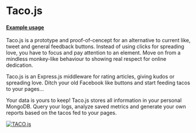 # Taco.js

#### [Example usage](http://taco.semu.mp)

Taco.js is a prototype and proof-of-cencept for an alternative to current like, tweet and general feedback buttons. Instead of using clicks for spreading love, you have to focus and pay attention to an element. Move on from a mindless monkey-like behaviour to showing real respect for online dedication.

Taco.js is an Express.js middleware for rating articles, giving kudos or spreading love. Ditch your old Facebook like buttons and start feeding tacos to your pages…

Your data is yours to keep! Taco.js stores all information in your personal MongoDB. Query your logs, analyze saved metrics and generate your own reports based on the tacos fed to your pages. 

[![TACO.js](https://raw.github.com/semu/taco.js/master/public/images/website.png)](http://taco.semu.mp)
